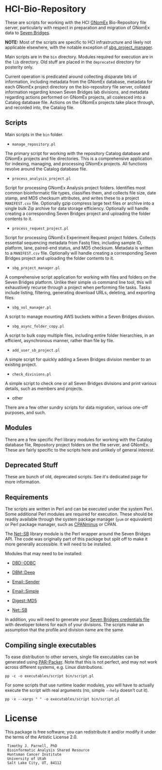 # HCI-Bio-Repository

These are scripts for working with the HCI [GNomEx](https://hci-bio-app.hci.utah.edu/gnomex/home) 
Bio-Repository file server, particularly with respect in preparation and migration of 
GNomEx data to [Seven Bridges](https://www.sevenbridges.com). 

**NOTE:** Most of the scripts are specific to HCI infrastructure and likely not
applicable elsewhere, with the notable exception of 
[sbg_project_manager](https://github.com/HuntsmanCancerInstitute/hci-bio-repository/blob/master/bin/sbg_project_manager.pl).

Main scripts are in the `bin` directory. Modules required for execution are in the `lib` 
directory. Old stuff are placed in the `deprecated` directory for posterity only.

Current operation is predicated around collecting disparate bits of information, 
including metadata from the GNomEx database, metadata for each GNomEx project directory 
on the bio-repository file server, collated information regarding known Seven Bridges lab 
divisions, and metadata regarding actions performed on GNomEx projects, all coalesced 
into a Catalog database file. Actions on the GNomEx projects take place through, and 
recorded into, the Catalog file. 


## Scripts

Main scripts in the `bin` folder. 

- `manage_repository.pl`

The primary script for working with the repository Catalog database and GNomEx projects 
and file directories. This is a comprehensive application for indexing, managing, and 
processing GNomEx projects. All functions revolve around the Catalog database file.

- `process_analysis_project.pl`

Script for processing GNomEx Analysis project folders. Identifies most common 
bioinformatic file types, classifies them, and collects file size, date stamp, and MD5 
checksum attributes, and writes these to a project `MANIFEST.csv` file. Optionally 
gzip compress large text files or archive into a single bulk Zip archive for data 
storage efficiency. Optionally will handle creating a corresponding Seven Bridges project 
and uploading the folder contents to it.

- `process_request_project.pl`

Script for processing GNomEx Experiment Request project folders. Collects essential 
sequencing metadata from Fastq files, including sample ID, platform, lane, paired-end 
status, and MD5 checksum. Metadata is written to a `MANIFEST.csv` file. Optionally 
will handle creating a corresponding Seven Bridges project and uploading the folder 
contents to it.

- `sbg_project_manager.pl`

A comprehensive script application for working with files and folders on the Seven 
Bridges platform. Unlike their simple `sb` command line tool, this will exhaustively 
recurse through a project when performing file tasks. Tasks include listing, filtering, 
generating download URLs, deleting, and exporting files. 

- `sbg_vol_manager.pl`

A script to manage mounting AWS buckets within a Seven Bridges division.

- `sbg_async_folder_copy.pl`

A script to bulk copy multiple files, including entire folder hierarchies, in an 
efficient, asynchronous manner, rather than file by file.

- `add_user_sb_project.pl`

A simple script for quickly adding a Seven Bridges division member to an existing project. 

- `check_divisions.pl`

A simple script to check one or all Seven Bridges divisions and print various details, 
such as members and projects.

- other

There are a few other sundry scripts for data migration, various one-off purposes,
and such.



## Modules

There are a few specific Perl library modules for working with the Catalog database 
file, Repository project folders on the file server, and GNomEx. These are fairly 
specific to the scripts here and unlikely of general interest.


## Deprecated Stuff

These are bunch of old, deprecated scripts. See it's dedicated page for more information.


## Requirements

The scripts are written in Perl and can be executed under the system Perl. Some 
additional Perl modules are required for execution. These should be readily available 
through the system package manager (`yum` or equivalent) or Perl package manager, such 
as [CPANminus](https://metacpan.org/pod/App::cpanminus) or CPAN. 

The [Net::SB](https://github.com/tjparnell/Net-SB) library module is the Perl wrapper 
around the Seven Bridges API. The code was originally part of this package but split 
off to make it more generally accessible. It will need to be installed.

Modules that may need to be installed:

- [DBD::ODBC](https://metacpan.org/pod/DBD::ODBC)

- [DBM::Deep](https://metacpan.org/pod/DBM::Deep)

- [Email::Sender](https://metacpan.org/pod/Email::Sender)

- [Email::Simple](https://metacpan.org/pod/Email::Simple)

- [Digest::MD5](https://metacpan.org/pod/Digest::MD5)

- [Net::SB](https://github.com/tjparnell/Net-SB)


In addition, you will need to generate your 
[Seven Bridges credentials file](https://docs.sevenbridges.com/docs/store-credentials-to-access-seven-bridges-client-applications-and-libraries) 
with developer tokens for each of your divisions. The scripts make an assumption that 
the profile and division name are the same.

## Compiling single executables

To ease distribution to other servers, single file executables can be generated using
[PAR-Packer](https://metacpan.org/pod/pp). Note that this is not perfect, and may not 
work across different systems, e.g. Linux distributions.

    pp -c -o executables/script bin/script.pl

For some scripts that use runtime loader modules, you will have to actually execute 
the script with real arguments (no, simple `--help` doesn’t cut it).

    pp -x --xargs " " -o executables/script bin/script.pl


# License

This package is free software; you can redistribute it and/or modify
it under the terms of the Artistic License 2.0.  

	 Timothy J. Parnell, PhD
	 Bioinformatic Analysis Shared Resource
	 Huntsman Cancer Institute
	 University of Utah
	 Salt Lake City, UT, 84112




